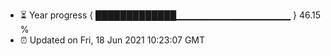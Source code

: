 - ⏳ Year progress { █████████████▁▁▁▁▁▁▁▁▁▁▁▁▁▁▁▁▁ } 46.15 %
- ⏰ Updated on Fri, 18 Jun 2021 10:23:07 GMT

